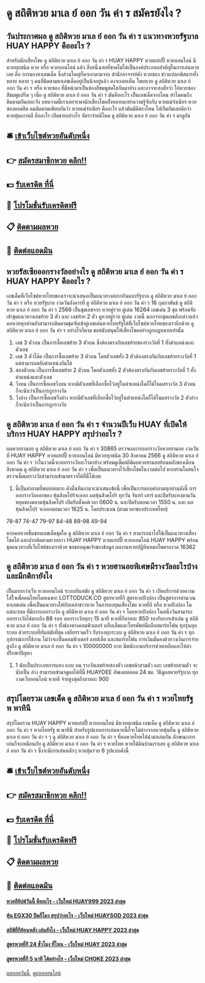 # ดู สถิติหวย มาเล ย์ ออก วัน ค่า ร สมัครยังไง ?
## วันประกาศผล ดู สถิติหวย มาเล ย์ ออก วัน ค่า ร แนวทางหวยรัฐบาล HUAY HAPPY คืออะไร ?
สำหรับนักเสี่ยงโชค ดู สถิติหวย มาเล ย์ ออก วัน ค่า ร HUAY HAPPY หวยแฮปปี้ หวยออนไลน์ มีหวยทุกชนิด หวย หรือ หวยออนไลน์ แล้ว สิ่งหนึ่งเลยที่ขาดไม่ได้เป็นองค์ประกอบสำคัญในการเล่นหวยเลย คือ การมองหาเลขเด็ด ซึ่งส่วนใหญ่ก็หาเอาตามจาก สำนักอาจารย์ดัง หวยซอง ข่าวแปลกพิสดารทั้งหลาย หลาย ๆ คนที่ติดตามหาเลขเด็ดอยู่เป็นนิจอยู่แล้ว คงจะเคยเห็น โพยหวย ดู สถิติหวย มาเล ย์ ออก วัน ค่า ร หรือ หวยซอง ที่มีหน้าตาเป็นซองสีชมพูสดใสกันมาบ้าง และอาจจะสงสัยว่า ไอ้หวยซองสีชมพูแปร๊ด ๆ เนี่ย ดู สถิติหวย มาเล ย์ ออก วัน ค่า ร มันคืออะไร เป็นเลขเด็ดจากไหน ทำไมคนถึงติดตามกันเยอะจัง บทความนี้เราเลยจะพานักเสี่ยงโชคทั้งหลายมาทำความรู้จักกับ หวยแม่จำเนียร หวยซองยอดฮิต คนติดตามเพียบกันว่า หวยแม่จำเนียร คืออะไร แล้วมันมีดีตรงไหน ไปเริ่มกันเลยดีกว่า
หวยหุ้นเกาหลี คืออะไร เปิดขายอย่างไร อัตราจ่ายดีไหม ดู สถิติหวย มาเล ย์ ออก วัน ค่า ร มาดูกัน

## 🛎 [เข้าเว็บไซต์หวยอันดับหนึ่ง](https://bit.ly/3BG5bNw)
## 👉 [สมัครสมาชิกหวย คลิก!!](https://bit.ly/3BG5bNw)
## 💵 [รับเครดิต ที่นี่](https://bit.ly/3C3mvgS)
## 👑 [โปรโมชั่นรับเครดิตฟรี](https://bit.ly/3C3mvgS)
## 📋 [ติดตามผลหวย](https://bit.ly/3C3mvgS)
## 📱 [ติดต่อแอดมิน](https://bit.ly/3C3mvgS)

## หวยรัสเซียออกรางวัลอย่างไร ดู สถิติหวย มาเล ย์ ออก วัน ค่า ร HUAY HAPPY คืออะไร ?
เลขเด็ดที่เว็บไซต์หวยไทยของเราจะนำเสนอเป็นแนวทางสลากกินแบ่งรัฐบาล ดู สถิติหวย มาเล ย์ ออก วัน ค่า ร หรือ หวยรัฐบาล งวดวันอังคารที่ ดู สถิติหวย มาเล ย์ ออก วัน ค่า ร 16 กุมภาพันธ์ ดู สถิติหวย มาเล ย์ ออก วัน ค่า ร 2566 เป็นชุดเลขจาก หวยคู่รวย คู่เด่น 16264 เลขเด่น 3 ชุด พร้อมจับเข้าชุดแนวทางเลขท้าย 3 ตัว และ เลขท้าย 2 ตัว ดูหวยคู่รวย คู่เด่น งวดนี้ นอกจากชุดเลขดังกล่าวแล้ว คอหวยทุกท่านยังสามารถติดตามชุดจับเข้าคู่เลขเด่นหวยไทยรัฐได้ที่เว็บไซต์หวยไทยของเราอีกด้วย ดู สถิติหวย มาเล ย์ ออก วัน ค่า ร อย่างไรก็ตาม ขอสนับสนุนให้เสี่ยงโชคอย่างถูกกฎหมายเท่านั้น
1. เลข 3 ตัวบน เป็นการซื้อเลขท้าย 3 ตัวบน ซึ่งต้องตรงกับเลขท้ายของรางวัลที่ 1 ทั้งตำแหน่งและตัวเลข
2. เลข 3 ตัวโต๊ด เป็นการซื้อเลขท้าย 3 ตัวบน โดยตัวเลขทั้ง 3 ตัวต้องตรงกันกับเลขท้ายรางวัลที่ 1 แต่สามารถสลับตำแหน่งกันได้
3. สองตัวบน เป็นการซื้อเลขท้าย 2 ตัวบน โดยตัวเลขทั้ง 2 ตัวต้องตรงกันกับเลขท้ายรางวัลที่ 1 ทั้งตำแหน่งและตัวเลข
4. วิ่งบน เป็นการซื้อเลขวิ่งบน หากมีตัวเลขที่เลือกซื้อไว้อยู่ในตำแหน่งใดก็ได้ในผลรางวัล 3 ตัวบน ก็จะนับว่าเป็นการถูกรางวัล
5. วิ่งล่าง เป็นการซื้อเลขวิ่งล่าง หากมีตัวเลขที่เลือกซื้อไว้อยู่ในตำแหน่งใดก็ได้ในผลรางวัล 2 ตัวล่าง ก็จะนับว่าเป็นการถูกรางวัล

## ดู สถิติหวย มาเล ย์ ออก วัน ค่า ร จำนวนปีเว็บ HUAY ที่เปิดให้บริการ HUAY HAPPY สรุปว่าอะไร ?
ผลหวยฮานอย ดู สถิติหวย มาเล ย์ ออก วัน ค่า ร 30865 ตรวจผลการออกรางวัลหวยฮานอย งวดวันที่ HUAY HAPPY หวยแฮปปี้ หวยออนไลน์ มีหวยทุกชนิด 30 สิงหาคม 2566 ดู สถิติหวย มาเล ย์ ออก วัน ค่า ร ว่าในงวดนี้จะออกรางวัลอะไรมาบ้าง พร้อมดูเช็คสถิติผลหวยฮานอยย้อนหลังของเดือนสิงหาคม ดู สถิติหวย มาเล ย์ ออก วัน ค่า ร เพื่อเป็นแนวทางไว้เสี่ยงโชคในงวดต่อไป หากท่านใดสนใจตรวจเช็คผลรางวัลสามารถเข้ามาตรวจได้ที่นี่ได้เลย
1. นี้เป็นคำถามที่พบบ่อยมาก ดังนั้นทีมงานจะนำเสนอข้อนี้ เพื่อเป็นการตอบคำถามทุกท่านดังนี้ การออกรางวัลออกของ หุ้นสิงคโปร์จะออก ผลหุ้นสิงคโปร์ ทุกวัน จันทร์ เสาร์ และปิดรับเเทงตามวันหยุดของตลาดหุ้นสิงคโปร์ เปิดรับตั้งแต่เวลา 0600 น. และปิดรับตอนเวลา 1550 น. และ ผลหุ้นสิงคโปร์ จะออกตอนเวลา 1625 น. โดยประมาณ (ตามเวลาของประเทศไทย)

78-87
74-47
79-97
84-48
89-98
49-94

หากคอหวยชื่นชอบเลขเด็ดชุดใด ดู สถิติหวย มาเล ย์ ออก วัน ค่า ร สามารถนำไปใช้เป็นแนวทางเสี่ยงโชคได้ และฝากติดตามหวยลาว HUAY HAPPY หวยแฮปปี้ หวยออนไลน์ HUAY HAPPY พร้อมชุดแนวทางที่เว็บไซต์ของเราด้วย
ขอขอบคุณเจ้าของข้อมูล
ผลงานหวยปฏิทินหมอไพศาลงวด 16362

## ดู สถิติหวย มาเล ย์ ออก วัน ค่า ร หวยฮานอยพิเศษมีรางวัลอะไรบ้างและมีกติกายังไง
เป็นมากกว่าเว็บ หวยออนไลน์ ระบบทันสมัย ดู สถิติหวย มาเล ย์ ออก วัน ค่า ร เปิดบริการด้วยความใส่ใจเพื่อคนไทยโดยเฉพาะ LOTTODUCK.CO
สูตรหวยยี่กี สูตรหวยปิงปอง เป็นสูตรการคำนวณหาเลขเด่น เพื่อเป็นแนวทางให้กับเหล่าชาวหวย ในการลงทุนเสี่ยงโชค หวยยี่กี หรือ หวยปิงปอง ในแต่ละรอบ ที่มีการออกรางวัล ดู สถิติหวย มาเล ย์ ออก วัน ค่า ร โดยหวยปิงปอง ในหนึ่งวันสามารถออกรางวัลได้มากถึง 88 รอบ ออกรางวัลทุกๆ 15 นาที หวยยี่กีบาทละ 850
รองรับการเข้าเล่น ดู สถิติหวย มาเล ย์ ออก วัน ค่า ร ทั้งช่องทางคอมพิวเตอร์ แท็บเล็ตและโทรศัพท์มือถือสมาร์ทโฟน ทุกรุ่นทุกระบบ ด้วยระบบที่ทันสมัยที่สุด เสถียรรวดเร็ว รับรองทุกระบบ ดู สถิติหวย มาเล ย์ ออก วัน ค่า ร ทุกอุปกรณ์การใช้งาน ไม่ว่าจะเป็นคอมพิวเตอร์ แทปเล็ต และสมาร์ทโฟน การเงินมั่นคงด้วยวงเงินการจ่ายสูงถึง ดู สถิติหวย มาเล ย์ ออก วัน ค่า ร 100000000 บาท มีพนักงานบริการช่วยเหลือและให้คำปรึกษาปัญหา
1. 1 นับเป็นประเภทการแทง แบบ บน รางวัลเลขท้ายสองตัว เลขหน้าสามตัว และ เลขท้ายสามตัว จะนับเป็น ล่าง สามารถเข้ามาดูผลได้ที่นี้ HUAYDEE อัพเดทตลอด 24 ชม. วิธีดูผลหวยรัฐบาล ทุกงวดเว็บออนไลน์ หวยดี จ่ายสูงสุดถึงบาทละ 900

## สรุปโดยรวม เลขเด็ด ดู สถิติหวย มาเล ย์ ออก วัน ค่า ร หวยไทยรัฐ พ พาทินี
สรุปโดยรวม HUAY HAPPY หวยแฮปปี้ หวยออนไลน์ มีหวยทุกชนิด เลขเด็ด ดู สถิติหวย มาเล ย์ ออก วัน ค่า ร หวยไทยรัฐ พ พาทินี สำหรับรูปแบบการเล่นหวยนี้ก็จะไม่ต่างจากหวยหุ้นอื่น ดู สถิติหวย มาเล ย์ ออก วัน ค่า ร ๆ ดู สถิติหวย มาเล ย์ ออก วัน ค่า ร ที่คอหวยไทยได้นำมาเล่นกัน ลักษณะการเล่นก็จะเหมือนกับ ดู สถิติหวย มาเล ย์ ออก วัน ค่า ร หวยไทย หวยใต้ดินบ้านเราเลย ดู สถิติหวย มาเล ย์ ออก วัน ค่า ร ซึ่งจะมีการเล่นหลักๆ หวยลุ้นรวย 6 รูปแบบดังนี้

## 🛎 [เข้าเว็บไซต์หวยอันดับหนึ่ง](https://bit.ly/3BG5bNw)
## 👉 [สมัครสมาชิกหวย คลิก!!](https://bit.ly/3BG5bNw)
## 💵 [รับเครดิต ที่นี่](https://bit.ly/3C3mvgS)
## 👑 [โปรโมชั่นรับเครดิตฟรี](https://bit.ly/3C3mvgS)
## 📋 [ติดตามผลหวย](https://bit.ly/3C3mvgS)
## 📱 [ติดต่อแอดมิน](https://bit.ly/3C3mvgS)

#### [หวยอียิปต์วันนี้ คืออะไร - เว็บใหม่ HUAY999 2023 ล่าสุด](https://atom.io/themes/หวยอียิปต์วันนี้%20คืออะไร%20-%20เว็บใหม่%20huay999%202023%20ล่าสุด)
#### [หุ้น EGX30 ปิดกี่โมง สรุปว่าอะไร - เว็บใหม่ HUAYSOD 2023 ล่าสุด](https://atom.io/themes/หุ้น%20egx30%20ปิดกี่โมง%20สรุปว่าอะไร%20-%20เว็บใหม่%20huaysod%202023%20ล่าสุด)
#### [สถิติยี่กีย้อนหลัง เล่นยังไง - เว็บใหม่ HUAY HAPPY 2023 ล่าสุด](https://atom.io/themes/สถิติยี่กีย้อนหลัง%20เล่นยังไง%20-%20เว็บใหม่%20huay%20happy%202023%20ล่าสุด)
#### [สูตรหวยยี่กี 24 ชั่วโมง ที่ไหน - เว็บใหม่ HUAY 2023 ล่าสุด](https://atom.io/themes/สูตรหวยยี่กี%2024%20ชั่วโมง%20ที่ไหน%20-%20เว็บใหม่%20huay%202023%20ล่าสุด)
#### [สูตรหวยยี่กี 5 นาที ได้อย่างไร - เว็บใหม่ CHOKE 2023 ล่าสุด](https://atom.io/themes/สูตรหวยยี่กี%205%20นาที%20ได้อย่างไร%20-%20เว็บใหม่%20choke%202023%20ล่าสุด)

[ผลบอลวันนี้](https://siamsport.tv "ผลบอลวันนี้"), [ดูบอลออนไลน์](https://siamsport.tv/ดูบอลสด "ดูบอลออนไลน์")